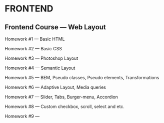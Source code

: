 # FRONTEND

## Frontend Course — Web Layout

Homework #1 — Basic HTML

Homework #2 — Basic CSS

Homework #3 — Photoshop Layout

Homework #4 — Semantic Layout

Homework #5 — BEM, Pseudo classes, Pseudo elements,
Transformations

Homework #6 — Adaptive Layout, Media queries

Homework #7 — Slider, Tabs, Burger-menu, Accordion

Homework #8 — Custom checkbox, scroll, select and etc.

Homework #9 — 
